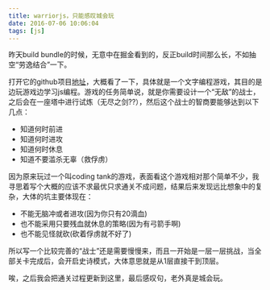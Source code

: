 ```yaml
---
title: warriorjs，只能感叹城会玩
date: 2016-07-06 10:06:04
tags: [js]
---
```


昨天build bundle的时候，无意中在掘金看到的，反正build时间那么长，不如抽空“劳逸结合”一下。

打开它的github项目[地址](https://github.com/olistic/warriorjs)，大概看了一下，具体就是一个文字编程游戏，其目的是边玩游戏边学习js编程。游戏的任务简单说，就是你需要设计一个“无敌”的战士，之后会在一座塔中进行试炼（无尽之剑??），然后这个战士的智商要能够达到以下几点：
* 知道何时前进
* 知道何时进攻
* 知道何时休息
* 知道不要滥杀无辜（救俘虏）

<!--more-->

因为原来玩过一个叫coding tank的游戏，表面看这个游戏相对那个简单不少，我寻思着写个大概的应该不求最优只求通关不成问题，结果后来发现远比想象中的复杂，大体的坑主要体现在：
* 不能无脑冲或者进攻(因为你只有20滴血)
* 也不能采用只要残血就休息的策略(因为有弓箭手啊)
* 也不能见怪就砍(砍着俘虏就不好了)

所以写一个比较完善的“战士”还是需要慢慢来，而且一开始是一层一层挑战，当全部关卡完成后，会开启史诗模式，大体意思就是从1层直接干到顶层。

唉，之后我会把通关过程更新到这里，最后感叹句，老外真是城会玩。
